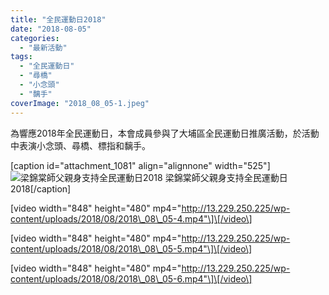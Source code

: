 ```yaml
---
title: "全民運動日2018"
date: "2018-08-05"
categories: 
  - "最新活動"
tags: 
  - "全民運動日"
  - "尋橋"
  - "小念頭"
  - "黐手"
coverImage: "2018_08_05-1.jpeg"
---
```


為響應2018年全民運動日，本會成員參與了大埔區全民運動日推廣活動，於活動中表演小念頭、尋橋、標指和黐手。<!--more-->

\[caption id="attachment\_1081" align="alignnone" width="525"\]![梁錦棠師父親身支持全民運動日2018](images/2018_08_05-1-768x1024.jpeg) 梁錦棠師父親身支持全民運動日2018\[/caption\]

\[video width="848" height="480" mp4="http://13.229.250.225/wp-content/uploads/2018/08/2018\_08\_05-4.mp4"\]\[/video\]

\[video width="848" height="480" mp4="http://13.229.250.225/wp-content/uploads/2018/08/2018\_08\_05-5.mp4"\]\[/video\]

\[video width="848" height="480" mp4="http://13.229.250.225/wp-content/uploads/2018/08/2018\_08\_05-6.mp4"\]\[/video\]

